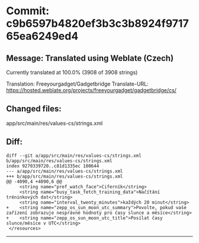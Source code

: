 # Commit: c9b6597b4820ef3b3c3b8924f971765ea6249ed4
## Message: Translated using Weblate (Czech)

Currently translated at 100.0% (3908 of 3908 strings)

Translation: Freeyourgadget/Gadgetbridge
Translate-URL: https://hosted.weblate.org/projects/freeyourgadget/gadgetbridge/cs/
## Changed files:
app/src/main/res/values-cs/strings.xml

## Diff:
```
diff --git a/app/src/main/res/values-cs/strings.xml b/app/src/main/res/values-cs/strings.xml
index 9270339720..c81d1335ec 100644
--- a/app/src/main/res/values-cs/strings.xml
+++ b/app/src/main/res/values-cs/strings.xml
@@ -4090,4 +4090,6 @@
     <string name="pref_watch_face">Ciferník</string>
     <string name="busy_task_fetch_training_data">Načítání tréninkových dat</string>
     <string name="interval_twenty_minutes">každých 20 minut</string>
+    <string name="zepp_os_sun_moon_utc_summary">Povolte, pokud vaše zařízení zobrazuje nesprávné hodnoty pro časy slunce a měsíce</string>
+    <string name="zepp_os_sun_moon_utc_title">Posílat časy slunce/měsíce v UTC</string>
 </resources>
```
-----------------------------------
